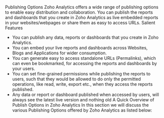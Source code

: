 Publishing Options
Zoho Analytics offers a wide range of publishing options to enable easy distribution and collaboration. You can publish the reports and dashboards that you create in Zoho Analytics as live embedded reports in your websites/webpages or share them as easy to access URLs.
Salient Features
- You can publish any data, reports or dashboards that you create in Zoho Analytics.
- You can embed your live reports and dashboards across Websites, Blogs and Applications for wider consumption.
- You can generate easy to access standalone URLs (Permalinks), which can even be bookmarked, for accessing the reports and dashboards by your users.
- You can set fine-grained permissions while publishing the reports to users, such that they would be allowed to do only the permitted operations, like read, write, export etc., when they access the reports published.
- Any data or report or dashboard published when accessed by users, will always see the latest live version and nothing old
A Quick Overview of Publish Options in Zoho Analytics
In this section we will discuss the various Publishing Options offered by Zoho Analytics as listed below:
